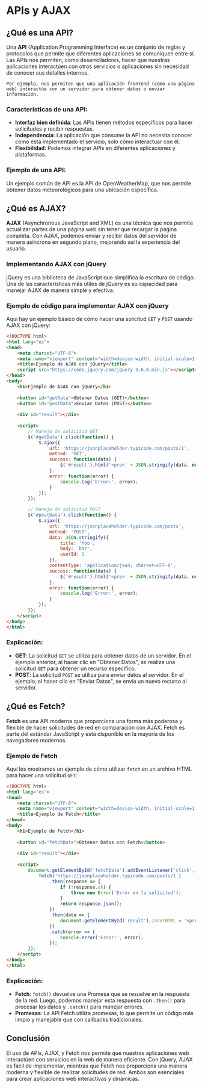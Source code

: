 # APIs y AJAX

## ¿Qué es una API?

Una **API** (Application Programming Interface) es un conjunto de reglas y protocolos que permite que diferentes aplicaciones se comuniquen entre sí. Las APIs nos permiten, como desarrolladores, hacer que nuestras aplicaciones interactúen con otros servicios o aplicaciones sin necesidad de conocer sus detalles internos.

    Por ejemplo, nos permiten que una aplicación frontend (como una página web) interactúe con un servidor para obtener datos o enviar información.

### Características de una API:
- **Interfaz bien definida**: Las APIs tienen métodos específicos para hacer solicitudes y recibir respuestas.
- **Independencia**: La aplicación que consume la API no necesita conocer cómo está implementado el servicio, solo cómo interactuar con él.
- **Flexibilidad**: Podemos integrar APIs en diferentes aplicaciones y plataformas.
  
### Ejemplo de una API:
Un ejemplo común de API es la API de OpenWeatherMap, que nos permite obtener datos meteorológicos para una ubicación específica.

## ¿Qué es AJAX?

**AJAX** (Asynchronous JavaScript and XML) es una técnica que nos permite actualizar partes de una página web sin tener que recargar la página completa. Con AJAX, podemos enviar y recibir datos del servidor de manera asíncrona en segundo plano, mejorando así la experiencia del usuario.

### Implementando AJAX con jQuery

jQuery es una biblioteca de JavaScript que simplifica la escritura de código. Una de las características más útiles de jQuery es su capacidad para manejar AJAX de manera simple y efectiva.

### Ejemplo de código para implementar AJAX con jQuery

Aquí hay un ejemplo básico de cómo hacer una solicitud `GET` y `POST` usando AJAX con jQuery:

```html
<!DOCTYPE html>
<html lang="es">
<head>
    <meta charset="UTF-8">
    <meta name="viewport" content="width=device-width, initial-scale=1.0">
    <title>Ejemplo de AJAX con jQuery</title>
    <script src="https://code.jquery.com/jquery-3.6.0.min.js"></script>
</head>
<body>
    <h1>Ejemplo de AJAX con jQuery</h1>
    
    <button id="getData">Obtener Datos (GET)</button>
    <button id="postData">Enviar Datos (POST)</button>
    
    <div id="result"></div>
    
    <script>
        // Manejo de solicitud GET
        $('#getData').click(function() {
            $.ajax({
                url: 'https://jsonplaceholder.typicode.com/posts/1',
                method: 'GET',
                success: function(data) {
                    $('#result').html('<pre>' + JSON.stringify(data, null, 2) + '</pre>');
                },
                error: function(error) {
                    console.log('Error:', error);
                }
            });
        });

        // Manejo de solicitud POST
        $('#postData').click(function() {
            $.ajax({
                url: 'https://jsonplaceholder.typicode.com/posts',
                method: 'POST',
                data: JSON.stringify({
                    title: 'foo',
                    body: 'bar',
                    userId: 1
                }),
                contentType: 'application/json; charset=UTF-8',
                success: function(data) {
                    $('#result').html('<pre>' + JSON.stringify(data, null, 2) + '</pre>');
                },
                error: function(error) {
                    console.log('Error:', error);
                }
            });
        });
    </script>
</body>
</html>
```

### Explicación:
- **GET**: La solicitud `GET` se utiliza para obtener datos de un servidor. En el ejemplo anterior, al hacer clic en "Obtener Datos", se realiza una solicitud `GET` para obtener un recurso específico.
- **POST**: La solicitud `POST` se utiliza para enviar datos al servidor. En el ejemplo, al hacer clic en "Enviar Datos", se envía un nuevo recurso al servidor.

## ¿Qué es Fetch?

**Fetch** es una API moderna que proporciona una forma más poderosa y flexible de hacer solicitudes de red en comparación con AJAX. Fetch es parte del estándar JavaScript y está disponible en la mayoría de los navegadores modernos.

### Ejemplo de Fetch

Aquí les mostramos un ejemplo de cómo utilizar `fetch` en un archivo HTML para hacer una solicitud `GET`:

```html
<!DOCTYPE html>
<html lang="es">
<head>
    <meta charset="UTF-8">
    <meta name="viewport" content="width=device-width, initial-scale=1.0">
    <title>Ejemplo de Fetch</title>
</head>
<body>
    <h1>Ejemplo de Fetch</h1>
    
    <button id="fetchData">Obtener Datos con Fetch</button>
    
    <div id="result"></div>
    
    <script>
        document.getElementById('fetchData').addEventListener('click', () => {
            fetch('https://jsonplaceholder.typicode.com/posts/1')
                .then(response => {
                    if (!response.ok) {
                        throw new Error('Error en la solicitud');
                    }
                    return response.json();
                })
                .then(data => {
                    document.getElementById('result').innerHTML = '<pre>' + JSON.stringify(data, null, 2) + '</pre>';
                })
                .catch(error => {
                    console.error('Error:', error);
                });
        });
    </script>
</body>
</html>
```

### Explicación:
- **Fetch**: `fetch()` devuelve una Promesa que se resuelve en la respuesta de la red. Luego, podemos manejar esta respuesta con `.then()` para procesar los datos y `.catch()` para manejar errores.
- **Promesas**: La API Fetch utiliza promesas, lo que permite un código más limpio y manejable que con callbacks tradicionales.

## Conclusión

El uso de APIs, AJAX, y Fetch nos permite que nuestras aplicaciones web interactúen con servicios en la web de manera eficiente. Con jQuery, AJAX es fácil de implementar, mientras que Fetch nos proporciona una manera moderna y flexible de realizar solicitudes de red. Ambos son esenciales para crear aplicaciones web interactivas y dinámicas.
